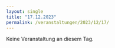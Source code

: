 ```yaml
---
layout: single
title: "17.12.2023"
permalink: /veranstaltungen/2023/12/17/
---
```


Keine Veranstaltung an diesem Tag.

